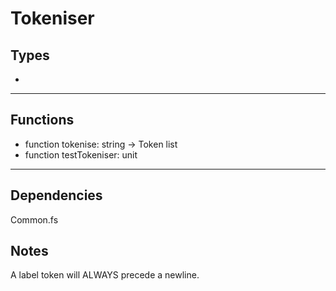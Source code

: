 # Tokeniser

## Types
*
---
## Functions

* function tokenise: string -> Token list
* function testTokeniser: unit
---
## Dependencies

Common.fs

## Notes

A label token will ALWAYS precede a newline.